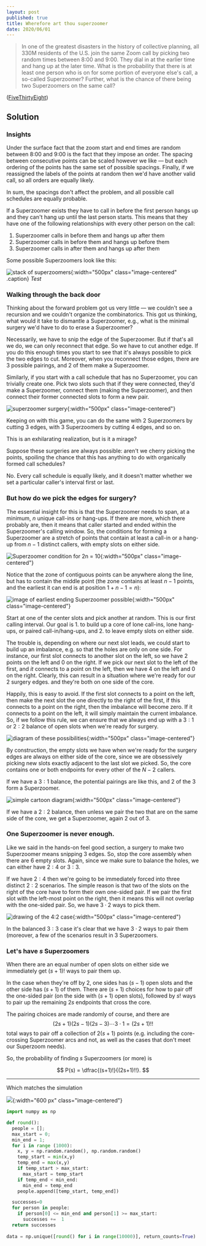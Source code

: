 ```yaml
---
layout: post
published: true
title: Wherefore art thou superzoomer
date: 2020/06/01
---
```


>In one of the greatest disasters in the history  of collective planning, all 330M residents of the U.S. join the same Zoom call by picking two random times between 8:00 and 9:00. They dial in at the earlier time and hang up at the later time. What is the probability that there is at least one person who is on for some portion of everyone else's call, a so-called Superzoomer? Further, what is the chance of there being two Superzoomers on the same call?

<!--more-->

([FiveThirtyEight](https://fivethirtyeight.com/features/can-you-join-the-worlds-biggest-zoom-call/))

## Solution

### Insights

Under the surface fact that the zoom start and end times are random between 8:00 and 9:00 is the fact that they impose an order. The spacing between consecutive points can be scaled however we like — but each ordering of the points has the same set of possible spacings. Finally, if we reassigned the labels of the points at random then we'd have another valid call, so all orders are equally likely. 

In sum, the spacings don't affect the problem, and all possible call schedules are equally probable.

If a Superzoomer exists they have to call in before the first person hangs up and they can't hang up until the last person starts. This means that they have one of the following relationships with every other person on the call:
1. Superzoomer calls in before them and hangs up after them
2. Superzoomer calls in before them and hangs up before them
3. Superzoomer calls in after them and hangs up after them

Some possible Superzoomers look like this:

![stack of superzoomers](/img/2020-05-29-superzoomers-stack.png "Hello"){:width="500px" class="image-centered" .caption}
*Test*


### Walking through the back door

Thinking about the forward problem got us very little — we couldn't see a recursion and we couldn't organize the combinatorics. This got us thinking, what would it take to dismantle a Superzoomer, e.g., what is the minimal surgery we'd have to do to erase a Superzoomer? 

Necessarily, we have to snip the edge of the Superzoomer. But if that's all we do, we can only reconnect that edge. So we have to cut another edge. If you do this enough times you start to see that it's always possible to pick the two edges to cut. Moreover, when you reconnect those edges, there are $3$ possible pairings, and $2$ of them make a Superzoomer.

Similarly, if you start with a call schedule that has no Superzoomer, you can trivially create one. Pick two slots such that if they were connected, they'd make a Superzoomer, connect them (making the Superzoomer), and then connect their former connected slots to form a new pair. 

![superzoomer surgery](/img/2020-05-29-surgery-column.png){:width="500px" class="image-centered"}

Keeping on with this game, you can do the same with $2$ Superzoomers by cutting $3$ edges, with $3$ Superzoomers by cutting $4$ edges, and so on.

This is an exhilarating realization, but is it a mirage? 

Suppose these surgeries are always possible: aren't we cherry picking the points, spoiling the chance that this has anything to do with organically formed call schedules? 

No. Every call schedule is equally likely, and it doesn't matter whether we set a particular caller's interval first or last. 

### But how do we pick the edges for surgery?

The essential insight for this is that the Superzoomer needs to span, at a minimum, $n$ unique call-ins or hang-ups. If there are more, which there probably are, then it means that caller started and ended within the Superzoomer's calling window. So, the conditions for forming a Superzoomer are a stretch of points that contain at least a call-in or a hang-up from $n-1$ distinct callers, with empty slots on either side. 

![Superzoomer condition for 2n = 10](/img/2020-05-29-N-core.jpg){:width="500px" class="image-centered"}

Notice that the zone of contiguous points can be anywhere along the line, but has to contain the middle point (the zone contains at least $n-1$ points, and the earliest it can end is at position $1 + n - 1 = n$):

![image of earliest ending Superzoomer possible](/img/2020-05-29-earliest-superzoomer.jpg){:width="500px" class="image-centered"}

Start at one of the center slots and pick another at random. This is our first calling interval. Our goal is 1. to build up a core of lone call-ins, lone hang-ups, or paired call-in/hang-ups, and 2. to leave empty slots on either side. 

The trouble is, depending on where our next slot leads, we could start to build up an imbalance, e.g. so that the holes are only on one side. For instance, our first slot connects to another slot on the left, so we have $2$ points on the left and $0$ on the right. If we pick our next slot to the left of the first, and _it_ connects to a point on the left, then we have $4$ on the left and $0$ on the right. Clearly, this can result in a situation where we're ready for our $2$ surgery edges. and they're both on one side of the core. 

Happily, this is easy to avoid. If the first slot connects to a point on the left, then make the next slot the one directly to the right of the first, if this connects to a point on the right, then the imbalance will become zero. If it connects to a point on the left, it will simply maintain the current imbalance. So, if we follow this rule, we can ensure that we always end up with a $3:1$ or $2:2$ balance of open slots when we're ready for surgery.

![diagram of these possibilities](/img/2020-05-29-core-construction.png){:width="500px" class="image-centered"}

By construction, the empty slots we have when we're ready for the surgery edges are always on either side of the core, since we are obsessively picking new slots exactly adjacent to the last slot we picked. So, the core contains one or both endpoints for every other of the $N - 2$ callers. 

If we have a $3:1$ balance, the potential pairings are like this, and $2$ of the $3$ form a Superzoomer. 

![simple cartoon diagram](/img/2020-05-29-pairing-1-3.jpg){:width="500px" class="image-centered"}

If we have a $2:2$ balance, then unless we pair the two that are on the same side of the core, we get a Superzoomer, again $2$ out of $3$.

### One Superzoomer is never enough.

Like we said in the hands-on feel good section, a surgery to make two Superzoomer means snipping $3$ edges. So, stop the core assembly when there are $6$ empty slots. Again, since we make sure to balance the holes, we can either have $2:4$ or $3:3$. 

If we have $2:4$ then we're going to be immediately forced into three distinct $2:2$ scenarios. The simple reason is that two of the slots on the right of the core have to form their own one-sided pair. If we pair the first slot with the left-most point on the right, then it means this will not overlap with the one-sided pair. So, we have $3\cdot 2$ ways to pick them. 

![drawing of the 4:2 case](/img/2020-05-29-pairing-2-4.png){:width="500px" class="image-centered"}

In the balanced $3:3$ case it's clear that we have $3\cdot 2$ ways to pair them (moreover, a few of the scenarios result in $3$ Superzoomers. 

### Let's have $s$ Superzoomers

When there are an equal number of open slots on either side we immediately get $(s+1)!$ ways to pair them up.

In the case when they're off by $2$, one sides has $(s-1)$ open slots and the other side has $(s+1)$ of them. There are $(s+1)$ choices for how to pair off the one-sided pair (on the side with $(s+1)$ open slots), followed by $s!$ ways to pair up the remaining $2s$ endpoints that cross the core. 

The pairing choices are made randomly of course, and there are 
$$(2s+1)(2s-1)(2s-3)\cdots 3\cdot 1 = (2s+1)!!$$ 
total ways to pair off a collection of $2(s+1)$ points (e.g. including the core-crossing Superzoomer arcs and not, as well as the cases that don't meet our Superzoom needs). 

So, the probability of finding $s$ Superzoomers (or more) is

$$
P(s) = \dfrac{(s+1)!}{(2s+1)!!}.
$$

---

Which matches the simulation

![](/img/2020-05-29-templot.png){:width="600 px" class="image-centered"}


```python
import numpy as np

def round():
  people = [];
  max_start = 0;
  min_end = 1;
  for i in range (1000):
    x, y = np.random.random(), np.random.random()
    temp_start = min(x,y)
    temp_end = max(x,y)
    if temp_start > max_start:
      max_start = temp_start
    if temp_end < min_end:
      min_end = temp_end
    people.append([temp_start, temp_end])

  successes=0
  for person in people:
    if person[0] <= min_end and person[1] >= max_start:
      successes +=  1
  return successes
  
data = np.unique([round() for i in range(10000)], return_counts=True) 
```

<br>
